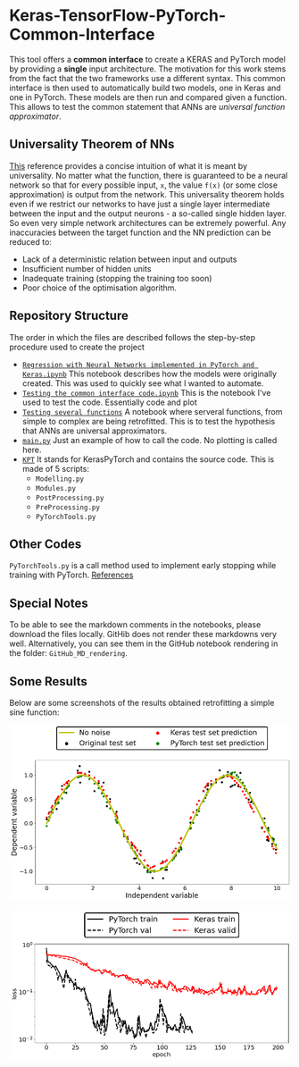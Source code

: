 # Keras-TensorFlow-PyTorch-Common-Interface

This tool offers a **common interface** to create a KERAS and PyTorch model by providing a **single** input architecture. The motivation for this work stems from the fact that the two frameworks use a different syntax. This common interface is then used to automatically build two models, one in Keras and one in PyTorch. These models are then run and compared given a function. This allows to test the common statement that ANNs are *universal function approximator*.

## Universality Theorem of NNs
[This](http://neuralnetworksanddeeplearning.com/chap4.html#other_techniques_for_regularization) reference provides a concise intuition of what it is meant by universality. No matter what the function, there is guaranteed to be a neural network so that for every possible input, `x`, the value `f(x)` (or some close approximation) is output from the network. This universality theorem holds even if we restrict our networks to have just a single layer intermediate between the input and the output neurons - a so-called single hidden layer. So even very simple network architectures can be extremely powerful.
Any inaccuracies between the target function and the NN prediction can be reduced to:
- Lack of a deterministic relation between input and outputs
- Insufficient number of hidden units
- Inadequate training (stopping the training too soon)
- Poor choice of the optimisation algorithm.

## Repository Structure
The order in which the files are described follows the step-by-step procedure used to create the project
- [`Regression with Neural Networks implemented in PyTorch and Keras.ipynb`](https://github.com/kyaiooiayk/Keras-TensorFlow-PyTorch-Common-Interface/blob/master/Regression%20with%20Neural%20Networks%20implemented%20in%20PyTorch%20and%20Keras.ipynb) This notebook describes how the models were originally created. This was used to quickly see what I wanted to automate.
- [`Testing the common interface code.ipynb`](https://github.com/kyaiooiayk/Keras-TensorFlow-PyTorch-Common-Interface/blob/master/_Testing%20the%20common%20interface%20code.ipynb) This is the notebook I've used to test the code. Essentially code and plot
- [`Testing several functions`](https://github.com/kyaiooiayk/Keras-TensorFlow-PyTorch-Common-Interface/blob/master/Testing%20several%20functions.ipynb) A notebook where serveral functions, from simple to complex are being retrofitted. This is to test the hypothesis that ANNs are universal approximators.
- [`main.py`](https://github.com/kyaiooiayk/Keras-TensorFlow-PyTorch-Common-Interface/blob/master/main.py) Just an example of how to call the code. No plotting is called here.
- [`KPT`](https://github.com/kyaiooiayk/Keras-TensorFlow-PyTorch-Common-Interface/tree/master/KPT) It stands for KerasPyTorch and contains the source code. This is made of 5 scripts:
    - `Modelling.py`
    - `Modules.py`
    - `PostProcessing.py`
    - `PreProcessing.py`
    - `PyTorchTools.py`

## Other Codes
`PyTorchTools.py` is a call method used to implement early stopping
while training with PyTorch. [References](https://github.com/Bjarten/early-stopping-pytorch/blob/master/pytorchtools.py)

## Special Notes
To be able to see the markdown comments in the notebooks, please download the files locally. GitHib does not render these markdowns very well. Alternatively, you can see them in the GitHub notebook rendering in the folder: `GitHub_MD_rendering`.


## Some Results
Below are some screenshots of the results obtained retrofitting a simple sine function:

![ScreenShot](https://github.com/kyaiooiayk/Keras-TensorFlow-PyTorch-Common-Interface/blob/master/img/result.png)

![ScreenShot](https://github.com/kyaiooiayk/Keras-TensorFlow-PyTorch-Common-Interface/blob/master/img/learningCurves.png)
